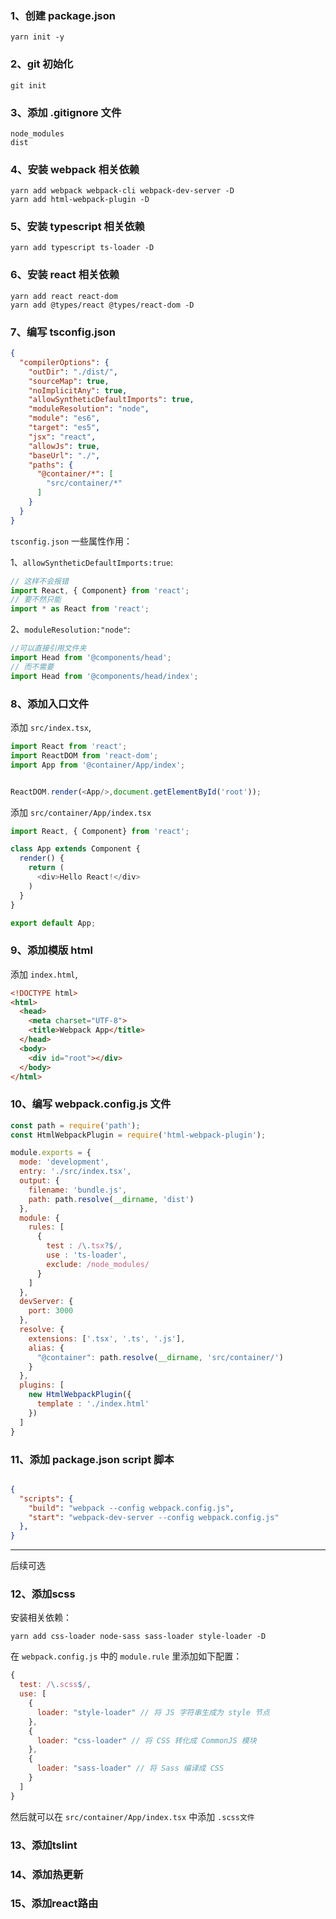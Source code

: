 ### 1、创建 package.json

```
yarn init -y
```

### 2、git 初始化

```
git init
```

### 3、添加 .gitignore 文件

```
node_modules
dist
```

### 4、安装 webpack 相关依赖

```
yarn add webpack webpack-cli webpack-dev-server -D
yarn add html-webpack-plugin -D 
```

### 5、安装 typescript 相关依赖

```
yarn add typescript ts-loader -D
```

### 6、安装 react 相关依赖

```
yarn add react react-dom
yarn add @types/react @types/react-dom -D
```

### 7、编写 tsconfig.json

```json
{
  "compilerOptions": {
    "outDir": "./dist/",
    "sourceMap": true,
    "noImplicitAny": true,
    "allowSyntheticDefaultImports": true,
    "moduleResolution": "node",
    "module": "es6",
    "target": "es5",
    "jsx": "react",
    "allowJs": true,
    "baseUrl": "./",
    "paths": {
      "@container/*": [
        "src/container/*"
      ]
    }
  }
}
```

`tsconfig.json` 一些属性作用：

1、`allowSyntheticDefaultImports:true`: 

```js
// 这样不会报错
import React, { Component} from 'react';
// 要不然只能
import * as React from 'react';
```

2、`moduleResolution:"node"`:

```js
//可以直接引用文件夹
import Head from '@components/head';
// 而不需要
import Head from '@components/head/index';
```

### 8、添加入口文件

添加 `src/index.tsx`,

```js
import React from 'react';
import ReactDOM from 'react-dom';
import App from '@container/App/index';


ReactDOM.render(<App/>,document.getElementById('root'));
```

添加 `src/container/App/index.tsx`

```js
import React, { Component} from 'react';

class App extends Component {
  render() {
    return (
      <div>Hello React!</div>
    )
  }
}

export default App;
```

### 9、添加模版 html

添加 `index.html`,

``` html
<!DOCTYPE html>
<html>
  <head>
    <meta charset="UTF-8">
    <title>Webpack App</title>
  </head>
  <body>
    <div id="root"></div>
  </body>
</html>
```

### 10、编写 webpack.config.js 文件

```js
const path = require('path');
const HtmlWebpackPlugin = require('html-webpack-plugin');

module.exports = {
  mode: 'development',
  entry: './src/index.tsx',
  output: {
    filename: 'bundle.js',
    path: path.resolve(__dirname, 'dist')
  },
  module: {
    rules: [
      {
        test : /\.tsx?$/,
        use : 'ts-loader',
        exclude: /node_modules/
      }
    ]
  },
  devServer: {
    port: 3000
  },
  resolve: {
    extensions: ['.tsx', '.ts', '.js'],
    alias: {
      "@container": path.resolve(__dirname, 'src/container/')
    }
  },
  plugins: [
    new HtmlWebpackPlugin({
      template : './index.html'
    })
  ]
}
```

### 11、添加 package.json script 脚本

``` json

{
  "scripts": {
    "build": "webpack --config webpack.config.js",
    "start": "webpack-dev-server --config webpack.config.js"
  },
}

```

---

后续可选

### 12、添加scss

安装相关依赖：

```
yarn add css-loader node-sass sass-loader style-loader -D
```

在 `webpack.config.js` 中的 `module.rule` 里添加如下配置：

```js
{
  test: /\.scss$/,
  use: [
    {
      loader: "style-loader" // 将 JS 字符串生成为 style 节点
    },
    {
      loader: "css-loader" // 将 CSS 转化成 CommonJS 模块
    },
    {
      loader: "sass-loader" // 将 Sass 编译成 CSS
    }
  ]
}
```
 
然后就可以在 `src/container/App/index.tsx` 中添加 `.scss文件`

### 13、添加tslint

### 14、添加热更新

### 15、添加react路由